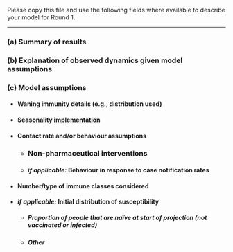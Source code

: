 Please copy this file and use the following fields where available to describe your model for Round 1.

---

### (a) Summary of results


### (b) Explanation of observed dynamics given model assumptions


### (c) Model assumptions

- #### Waning immunity details (e.g., distribution used)

- #### Seasonality implementation

- #### Contact rate and/or behaviour assumptions

   - ### Non-pharmaceutical interventions

   - #### _if applicable:_ Behaviour in response to case notification rates

- #### Number/type of immune classes considered

- #### _if applicable:_ Initial distribution of susceptibility

   - ##### Proportion of people that are naïve at start of projection (not vaccinated or infected)

   - ##### Other
